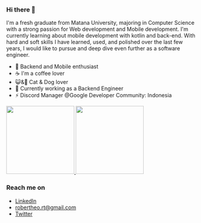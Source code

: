 ### Hi there 👋

I'm a fresh graduate from Matana University, majoring in Computer Science with a strong passion for Web development and Mobile development. I'm currently learning about mobile development with kotlin and back-end. With hard and soft skills I have learned, used, and polished over the last few years, I would like to pursue and deep dive even further as a software engineer.

- 🌱 Backend and Mobile enthusiast
- ☕ I'm a coffee lover
- 😺&🐶 Cat & Dog lover
- 🔭 Currently working as a Backend Engineer
- ⚡ Discord Manager @Google Developer Community: Indonesia


<p align="left">
<a href="https://github.com/robertheo15">
  <img height="180em" src="https://github-readme-stats-eight-theta.vercel.app/api?username=robertheo15&show_icons=true&theme=algolia&include_all_commits=true&count_private=true"/>
  <img height="180em" src="https://github-readme-stats-eight-theta.vercel.app/api/top-langs/?username=robertheo15&layout=compact&langs_count=8&theme=algolia"/>
</a>
</p>

### Reach me on
- <a href="https://www.linkedin.com/in/robertheo-rt/" target="_blank">LinkedIn</a>
- robertheo.rt@gmail.com
- <a href="https://twitter.com/robert_theeo" target="_blank">Twitter</a>

<!-- - 👯 I’m looking to collaborate on ...
- 🤔 I’m looking for help with ...
- 💬 Ask me about ...
- 📫 How to reach me: ...
- 😄 Pronouns: ...
- ⚡ Fun fact: ...
--!>


